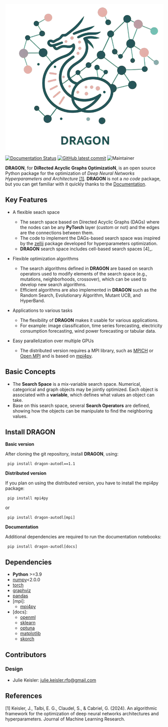 ![alt text](docs/source/dragon_logo.png)

[![Documentation Status](https://readthedocs.org/projects/dragon-tutorial/badge/?version=latest)](https://dragon-tutorial.readthedocs.io/en/latest/?badge=latest)
[![GitHub latest commit](https://badgen.net/github/last-commit/JulieKeisler/dragon/)](https://github.com/JulieKeisler/dragon/commit/)
![Maintainer](https://img.shields.io/badge/maintainer-J.Keisler-blue)


**DRAGON**, for **DiRected Acyclic Graphs OptimizatioN**, is an open source Python package for the optimization of *Deep Neural Networks Hyperparameters and Architecture* [[1]](#1). 
**DRAGON** is not a *no code* package, but you can get familiar with it quickly thanks to the [Documentation](https://dragon-tutorial.readthedocs.io/en/latest/index.html). 

Key Features
------------

- A flexible seach space
     - The search space based on Directed Acyclic Graphs (DAGs) where the nodes can be any **PyTorch** layer (custom or not) and the edges are the connections between them. 
     - The code to implement the DAGs-based search space was inspired by the [zellij](https://zellij.readthedocs.io/en/latest/) package developed for hyperparameters optimization. 
     - **DRAGON** search space includes cell-based search spaces [4]_.
 
- Flexible optimization algorithms
     - The search algorithms defined in **DRAGON** are based on search operators used to modify elements of the search space (e.g., mutations, neighborhoods, crossover), which can be used to develop new search algorithms.
     - Efficient algorithms are also implemented in **DRAGON** such as the Random Search, Evolutionary Algorithm, Mutant UCB, and HyperBand.

- Applications to various tasks
     - The flexibility of **DRAGON** makes it usable for various applications.
     - For example: image classification, time series forecasting, electricity consumption forecasting, wind power forecasting or tabular data.

- Easy parallelization over multiple GPUs
     - The distributed version requires a MPI library, such as [MPICH](https://www.mpich.org/) or [Open MPI](https://www.open-mpi.org/) and is based on [mpi4py](https://mpi4py.readthedocs.io/en/stable/intro.html#what-is-mpi).

Basic Concepts
------------

- The **Search Space** is a mix-variable search space. Numerical, categorical and graph objects may be jointly optimized. Each object is associated with a **variable**, which defines what values an object can take.
- Base on this search space, several **Search Operators** are defined, showing how the objects can be manipulate to find the neighboring values.

Install DRAGON
--------------

**Basic version**

After cloning the git repository, install **DRAGON**, using:

     pip install dragon-autodl==1.1

**Distributed version**

If you plan on using the distributed version, you have to install the mpi4py package:

     pip install mpi4py

or 

     pip install dragon-autodl[mpi]

**Documentation**

Additional dependencies are required to run the documentation notebooks:

     pip install dragon-autodl[docs]

Dependencies
------------

* **Python** >=3.9
* [numpy](https://numpy.org/)<2.0.0
* [torch](https://pytorch.org/)
* [graphviz](https://graphviz.org/)
* [pandas](https://pandas.pydata.org/)
* [mpi]: 
    * [mpi4py](https://mpi4py.readthedocs.io/en/stable/)
* [docs]: 
     * [openml](https://www.openml.org/)
     * [sklearn](https://scikit-learn.org)
     * [optuna](https://optuna.org/)
     * [matplotlib](https://matplotlib.org/)
     * [skorch](https://skorch.readthedocs.io/en/stable/)

## Contributors ##
### Design
* Julie Keisler: julie.keisler.rfo@gmail.com
  
## References ##
<a id="1">[1]</a>
Keisler, J., Talbi, E. G., Claudel, S., & Cabriel, G. (2024). An algorithmic framework for the optimization of deep neural networks architectures and hyperparameters. Journal of Machine Learning Research.


